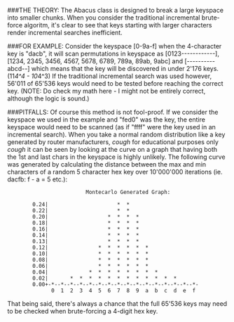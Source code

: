 ###THE THEORY:
The Abacus class is designed to break a large keyspace into smaller chunks. When you 
consider the traditional incremental brute-force algoritm, it's clear  to see that 
keys starting with larger characters render incremental searches inefficient.

###FOR EXAMPLE:
Consider the keyspace [0-9a-f] when the 4-character key is "dacb",  it will scan 
permutations in keyspace as  [0123------------],  [1234, 2345, 3456, 4567, 5678, 6789, 
789a, 89ab, 9abc]  and  [----------abcd--] which means that the key will be discovered 
in under 2'176 keys. (11*4^4 - 10*4^3)  If the traditional incremental search  was 
used  however,  56'011 of 65'536  keys  would  need to be tested before reaching the 
correct key. (NOTE: Do check my math here  -  I might not be entirely
correct, although the logic is sound.)

###PITFALLS:
Of course this method is not fool-proof.  If we consider the keyspace we
used in the example and  "fed0"  was the key,   the entire keyspace would need to be
scanned (as if "ffff" were the key used in an incremental search).   When you take a
normal random distribution like a key generated by router manufacturers, *cough* for
educational purposes only *cough* it can be seen  by looking at the curve on a graph
that having both the 1st and last chars  in the keyspace is highly unlikely.     The 
following  curve was generated by calculating  the distance between the max and  min 
characters of a random 5 character hex key over  10'000'000  iterations  (ie. dacfb: 
f - a = 5 etc.):
        
                             Montecarlo Generated Graph:

            0.24|                      *  *
            0.22|                      *  *
            0.20|                   *  *  *  *
            0.18|                   *  *  *  *
            0.16|                   *  *  *  *
            0.14|                   *  *  *  *
            0.13|                   *  *  *  *
            0.12|                *  *  *  *  *  *
            0.10|                *  *  *  *  *  *
            0.08|                *  *  *  *  *  *
            0.06|                *  *  *  *  *  *
            0.04|             *  *  *  *  *  *  *  *
            0.02|       *  *  *  *  *  *  *  *  *  *  *  *
            0.00+-*--*--*--*--*--*--*--*--*--*--*--*--*--*--*--*-
                  0  1  2  3  4  5  6  7  8  9  a  b  c  d  e  f

That being said,  there's always a chance that the full  65'536  keys may need to be
checked when brute-forcing a 4-digit hex key.

